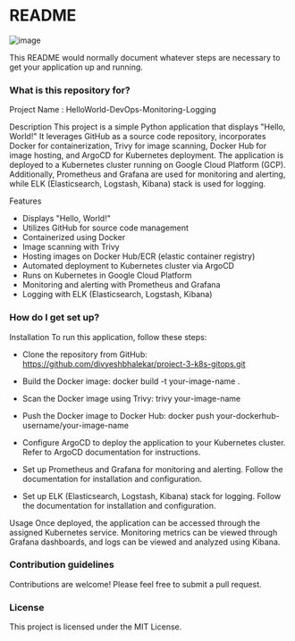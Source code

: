 # README #
![image](https://github.com/divyeshbhalekar/project-3-k8s-gitops/assets/89533742/873ae739-c78c-44b4-b67e-9bb58a9a598a)

This README would normally document whatever steps are necessary to get your application up and running.

### What is this repository for? ###

Project Name : HelloWorld-DevOps-Monitoring-Logging

Description
This project is a simple Python application that displays "Hello, World!" It leverages GitHub as a source code repository, incorporates Docker for containerization, Trivy for image scanning, Docker Hub for image hosting, and ArgoCD for Kubernetes deployment. The application is deployed to a Kubernetes cluster running on Google Cloud Platform (GCP). Additionally, Prometheus and Grafana are used for monitoring and alerting, while ELK (Elasticsearch, Logstash, Kibana) stack is used for logging.

Features
* Displays "Hello, World!"
* Utilizes GitHub for source code management
* Containerized using Docker
* Image scanning with Trivy
* Hosting images on Docker Hub/ECR (elastic container registry)
* Automated deployment to Kubernetes cluster via ArgoCD
* Runs on Kubernetes in Google Cloud Platform
* Monitoring and alerting with Prometheus and Grafana
* Logging with ELK (Elasticsearch, Logstash, Kibana)

### How do I get set up? ###

Installation
To run this application, follow these steps:

* Clone the repository from GitHub:
https://github.com/divyeshbhalekar/project-3-k8s-gitops.git

* Build the Docker image:
docker build -t your-image-name .

* Scan the Docker image using Trivy:
trivy your-image-name

* Push the Docker image to Docker Hub:
docker push your-dockerhub-username/your-image-name

* Configure ArgoCD to deploy the application to your Kubernetes cluster. Refer to ArgoCD documentation for instructions.

* Set up Prometheus and Grafana for monitoring and alerting. Follow the documentation for installation and configuration.

* Set up ELK (Elasticsearch, Logstash, Kibana) stack for logging. Follow the documentation for installation and configuration.

Usage
Once deployed, the application can be accessed through the assigned Kubernetes service. Monitoring metrics can be viewed through Grafana dashboards, and logs can be viewed and analyzed using Kibana.

### Contribution guidelines ###
Contributions are welcome! Please feel free to submit a pull request.

### License ###
This project is licensed under the MIT License.

